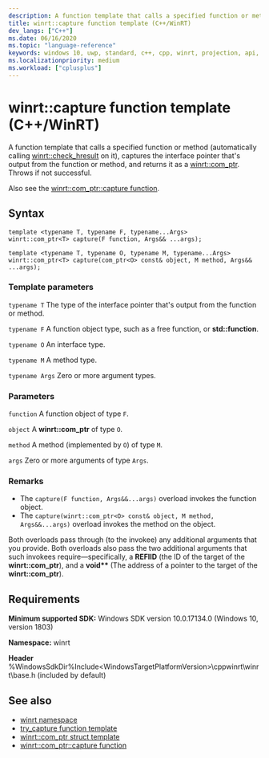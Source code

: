 ```yaml
---
description: A function template that calls a specified function or method, captures the resulting interface pointer, and returns it as a [winrt::com_ptr](./com-ptr.md).
title: winrt::capture function template (C++/WinRT)
dev_langs: ["C++"]
ms.date: 06/16/2020
ms.topic: "language-reference"
keywords: windows 10, uwp, standard, c++, cpp, winrt, projection, api, reference, capture
ms.localizationpriority: medium
ms.workload: ["cplusplus"]
---
```


# winrt::capture function template (C++/WinRT)

A function template that calls a specified function or method (automatically calling [winrt::check_hresult](./error-handling/check-hresult.md) on it), captures the interface pointer that's output from the function or method, and returns it as a [winrt::com_ptr](./com-ptr.md). Throws if not successful.

Also see the [winrt::com_ptr::capture function](./com-ptr.md#com_ptrcapture-function).

## Syntax

```cppwinrt
template <typename T, typename F, typename...Args>
winrt::com_ptr<T> capture(F function, Args&& ...args);

template <typename T, typename O, typename M, typename...Args>
winrt::com_ptr<T> capture(com_ptr<O> const& object, M method, Args&& ...args);
```

### Template parameters

`typename T`
The type of the interface pointer that's output from the function or method.

`typename F`
A function object type, such as a free function, or **std::function**.

`typename O`
An interface type.

`typename M`
A method type.

`typename Args`
Zero or more argument types.

### Parameters

`function`
A function object of type `F`.

`object`
A **winrt::com_ptr** of type `O`.

`method`
A method (implemented by `O`) of type `M`.

`args`
Zero or more arguments of type `Args`.

### Remarks

- The `capture(F function, Args&&...args)` overload invokes the function object.
- The `capture(winrt::com_ptr<O> const& object, M method, Args&&...args)` overload invokes the method on the object.

Both overloads pass through (to the invokee) any additional arguments that you provide. Both overloads also pass the two additional arguments that such invokees require&mdash;specifically, a **REFIID** (the ID of the target of the **winrt::com_ptr**), and a **void\*\*** (The address of a pointer to the target of the **winrt::com_ptr**).

## Requirements

**Minimum supported SDK:** Windows SDK version 10.0.17134.0 (Windows 10, version 1803)

**Namespace:** winrt

**Header** %WindowsSdkDir%Include\<WindowsTargetPlatformVersion>\cppwinrt\winrt\base.h (included by default)

## See also 

* [winrt namespace](./winrt.md)
* [try_capture function template](./try-capture.md)
* [winrt::com_ptr struct template](./com-ptr.md)
* [winrt::com_ptr::capture function](./com-ptr.md#com_ptrcapture-function)